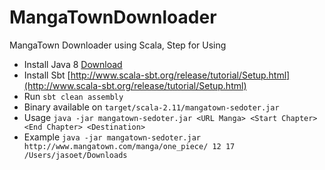 MangaTownDownloader
===================

MangaTown Downloader using Scala, Step for Using

* Install Java 8 [Download](http://www.oracle.com/technetwork/java/javase/downloads/jdk8-downloads-2133151.html)
* Install Sbt [http://www.scala-sbt.org/release/tutorial/Setup.html](http://www.scala-sbt.org/release/tutorial/Setup.html)
* Run `sbt clean assembly`
* Binary available on `target/scala-2.11/mangatown-sedoter.jar`
* Usage `java -jar mangatown-sedoter.jar <URL Manga> <Start Chapter> <End Chapter> <Destination>`
* Example `java -jar mangatown-sedoter.jar http://www.mangatown.com/manga/one_piece/ 12 17 /Users/jasoet/Downloads`
